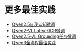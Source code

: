 
# 更多最佳实践

- [Qwen2.5自我认知微调](https://github.com/modelscope/ms-swift/tree/main/examples/notebook/qwen2_5-self-cognition)
- [Qwen2-VL Latex-OCR微调](https://github.com/modelscope/ms-swift/tree/main/examples/notebook/qwen2vl-ocr)
- [Qwen2.5-VL Grounding任务微调](https://github.com/modelscope/ms-swift/tree/main/examples/notebook/qwen2_5-vl-grounding)
- [Qwen3全流程最佳实践](https://github.com/modelscope/ms-swift/issues/4030)
